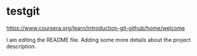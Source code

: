 # testgit
https://www.coursera.org/learn/introduction-git-github/home/welcome

I am editing the README file. Adding some more details about the project description.
